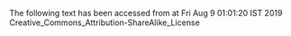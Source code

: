 The following text has been accessed from at Fri Aug 9 01:01:20 IST 2019
Creative_Commons_Attribution-ShareAlike_License
